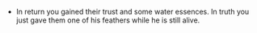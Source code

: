- In return you gained their trust and some water essences. In truth you just gave them one of his feathers while he is still alive.